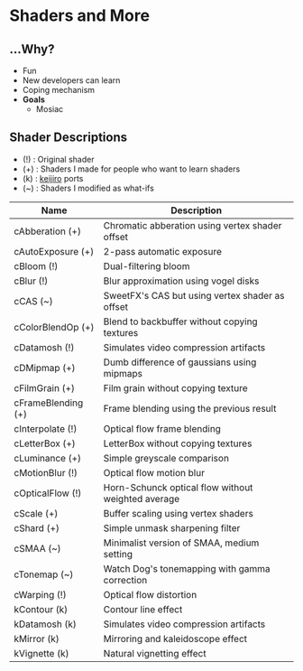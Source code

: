 
# Shaders and More

## ...Why?
- Fun
- New developers can learn
- Coping mechanism
- **Goals**
  - Mosiac

## Shader Descriptions
- (!) : Original shader
- (+) : Shaders I made for people who want to learn shaders
- (k) : [keijiro](https://github.com/keijiro) ports
- (~) : Shaders I modified as what-ifs

Name|Description
----|-----------
cAbberation     (+) | Chromatic abberation using vertex shader offset
cAutoExposure   (+) | 2-pass automatic exposure
cBloom          (!) | Dual-filtering bloom
cBlur           (!) | Blur approximation using vogel disks
cCAS            (~) | SweetFX's CAS but using vertex shader as offset
cColorBlendOp   (+) | Blend to backbuffer without copying textures
cDatamosh       (!) | Simulates video compression artifacts
cDMipmap        (+) | Dumb difference of gaussians using mipmaps
cFilmGrain      (+) | Film grain without copying texture
cFrameBlending  (+) | Frame blending using the previous result
cInterpolate    (!) | Optical flow frame blending
cLetterBox      (+) | LetterBox without copying textures
cLuminance      (+) | Simple greyscale comparison
cMotionBlur     (!) | Optical flow motion blur
cOpticalFlow    (!) | Horn-Schunck optical flow without weighted average
cScale          (+) | Buffer scaling using vertex shaders
cShard          (+) | Simple unmask sharpening filter
cSMAA           (~) | Minimalist version of SMAA, medium setting
cTonemap        (~) | Watch Dog's tonemapping with gamma correction
cWarping        (!) | Optical flow distortion
kContour        (k) | Contour line effect
kDatamosh       (k) | Simulates video compression artifacts
kMirror         (k) | Mirroring and kaleidoscope effect
kVignette       (k) | Natural vignetting effect
